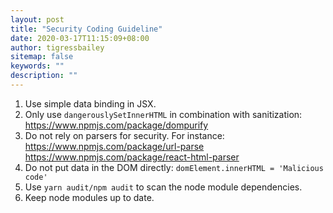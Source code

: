 ```yaml
---
layout: post
title: "Security Coding Guideline"
date: 2020-03-17T11:15:09+08:00
author: tigressbailey
sitemap: false
keywords: ""
description: ""
---
```


1. Use simple data binding in JSX.
2. Only use `dangerouslySetInnerHTML` in combination with sanitization: <https://www.npmjs.com/package/dompurify>
3. Do not rely on parsers for security.
   For instance:
   <https://www.npmjs.com/package/url-parse>
   <https://www.npmjs.com/package/react-html-parser>
4. Do not put data in the DOM directly: `domElement.innerHTML = 'Malicious code'`
5. Use `yarn audit/npm audit` to scan the node module dependencies.
6. Keep node modules up to date.

<!--more-->
